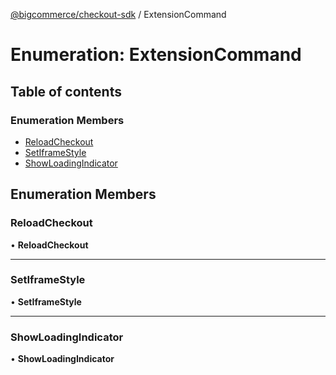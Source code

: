 [@bigcommerce/checkout-sdk](../README.md) / ExtensionCommand

# Enumeration: ExtensionCommand

## Table of contents

### Enumeration Members

- [ReloadCheckout](ExtensionCommand.md#reloadcheckout)
- [SetIframeStyle](ExtensionCommand.md#setiframestyle)
- [ShowLoadingIndicator](ExtensionCommand.md#showloadingindicator)

## Enumeration Members

### ReloadCheckout

• **ReloadCheckout**

___

### SetIframeStyle

• **SetIframeStyle**

___

### ShowLoadingIndicator

• **ShowLoadingIndicator**
